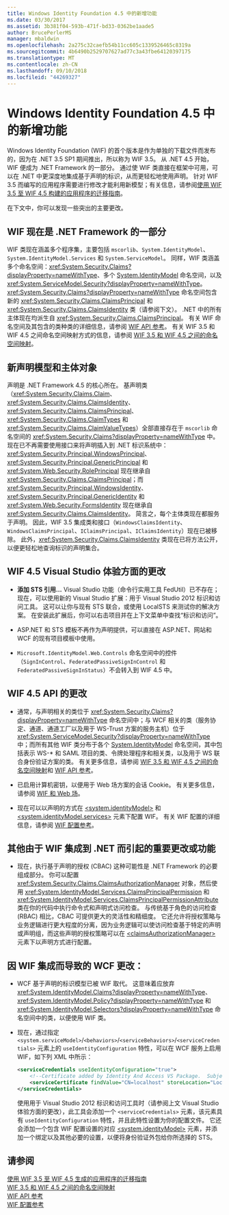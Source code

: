 ```yaml
---
title: Windows Identity Foundation 4.5 中的新增功能
ms.date: 03/30/2017
ms.assetid: 3b381f04-593b-471f-bd33-0362be1aade5
author: BrucePerlerMS
manager: mbaldwin
ms.openlocfilehash: 2a275c32caefb54b11cc605c1339526465c8319a
ms.sourcegitcommit: 4b6490b2529707627ad77c3a43fbe64120397175
ms.translationtype: MT
ms.contentlocale: zh-CN
ms.lasthandoff: 09/10/2018
ms.locfileid: "44269327"
---
```

# <a name="what39s-new-in-windows-identity-foundation-45"></a>Windows Identity Foundation 4.5 中的新增功能
Windows Identity Foundation (WIF) 的首个版本是作为单独的下载文件而发布的，因为在 .NET 3.5 SP1 期间推出，所以称为 WIF 3.5。 从 .NET 4.5 开始，WIF 便成为 .NET Framework 的一部分。 通过使 WIF 类直接在框架中可用，可以在 .NET 中更深度地集成基于声明的标识，从而更轻松地使用声明。 针对 WIF 3.5 而编写的应用程序需要进行修改才能利用新模型；有关信息，请参阅[使用 WIF 3.5 至 WIF 4.5 构建的应用程序的迁移指南](../../../docs/framework/security/guidelines-for-migrating-an-application-built-using-wif-3-5-to-wif-4-5.md)。  
  
 在下文中，你可以发现一些突出的主要更改。  
  
## <a name="wif-is-now-part-of-the-net-framework"></a>WIF 现在是 .NET Framework 的一部分  
 WIF 类现在涵盖多个程序集，主要包括 `mscorlib`、`System.IdentityModel`、`System.IdentityModel.Services` 和 `System.ServiceModel`。 同样，WIF 类涵盖多个命名空间：<xref:System.Security.Claims?displayProperty=nameWithType>、多个 [System.IdentityModel](https://go.microsoft.com/fwlink/?LinkId=272004) 命名空间，以及 <xref:System.ServiceModel.Security?displayProperty=nameWithType>。 <xref:System.Security.Claims?displayProperty=nameWithType> 命名空间包含新的 <xref:System.Security.Claims.ClaimsPrincipal> 和 <xref:System.Security.Claims.ClaimsIdentity> 类（请参阅下文）。 .NET 中的所有主体现在均派生自 <xref:System.Security.Claims.ClaimsPrincipal>。 有关 WIF 命名空间及其包含的类种类的详细信息，请参阅 [WIF API 参考](../../../docs/framework/security/wif-api-reference.md)。 有关 WIF 3.5 和 WIF 4.5 之间命名空间映射方式的信息，请参阅 [WIF 3.5 和 WIF 4.5 之间的命名空间映射](../../../docs/framework/security/namespace-mapping-between-wif-3-5-and-wif-4-5.md)。  
  
## <a name="new-claims-model-and-principal-object"></a>新声明模型和主体对象  
 声明是 .NET Framework 4.5 的核心所在。 基声明类（<xref:System.Security.Claims.Claim>、<xref:System.Security.Claims.ClaimsIdentity>、<xref:System.Security.Claims.ClaimsPrincipal>、<xref:System.Security.Claims.ClaimTypes> 和 <xref:System.Security.Claims.ClaimValueTypes>）全部直接存在于 `mscorlib` 命名空间的 <xref:System.Security.Claims?displayProperty=nameWithType> 中。 现在已不再需要使用接口来将声明插入到 .NET 标识系统中：<xref:System.Security.Principal.WindowsPrincipal>、<xref:System.Security.Principal.GenericPrincipal> 和 <xref:System.Web.Security.RolePrincipal> 现在继承自 <xref:System.Security.Claims.ClaimsPrincipal>；而 <xref:System.Security.Principal.WindowsIdentity>、<xref:System.Security.Principal.GenericIdentity> 和 <xref:System.Web.Security.FormsIdentity> 现在继承自 <xref:System.Security.Claims.ClaimsIdentity>。 简言之，每个主体类现在都服务于声明。 因此，WIF 3.5 集成类和接口（`WindowsClaimsIdentity`、`WindowsClaimsPrincipal`、`IClaimsPrincipal`、`IClaimsIdentity`）现在已被移除。 此外，<xref:System.Security.Claims.ClaimsIdentity> 类现在已将方法公开，以便更轻松地查询标识的声明集合。  
  
## <a name="changes-to-the-wif-45-visual-studio-experience"></a>WIF 4.5 Visual Studio 体验方面的更改  
  
-   **添加 STS 引用…** Visual Studio 功能（命令行实用工具 FedUtil）已不存在；现在，可以使用新的 Visual Studio 扩展：用于 Visual Studio 2012 标识和访问工具。 这可以让你与现有 STS 联合，或使用 LocalSTS 来测试你的解决方案。 在安装此扩展后，你可以右击项目并在上下文菜单中查找“标识和访问”。  
  
-   ASP.NET 和 STS 模板不再作为声明提供，可以直接在 ASP.NET、网站和 WCF 的现有项目模板中使用。  
  
-   `Microsoft.IdentityModel.Web.Controls` 命名空间中的控件（`SignInControl`、`FederatedPassiveSignInControl` 和 `FederatedPassiveSignInStatus`）不会转入到 WIF 4.5 中。  
  
## <a name="changes-to-the-wif-45-api"></a>WIF 4.5 API 的更改  
  
-   通常，与声明相关的类位于 <xref:System.Security.Claims?displayProperty=nameWithType> 命名空间中；与 WCF 相关的类（服务协定、通道、通道工厂以及用于 WS-Trust 方案的服务主机）位于 <xref:System.ServiceModel.Security?displayProperty=nameWithType> 中；而所有其他 WIF 类分布于各个 [System.IdentityModel](https://go.microsoft.com/fwlink/?LinkId=272004) 命名空间，其中包括表示 WS-* 和 SAML 项目的类、令牌处理程序和相关类，以及用于 WS 联合身份验证方案的类。 有关更多信息，请参阅 [WIF 3.5 和 WIF 4.5 之间的命名空间映射](../../../docs/framework/security/namespace-mapping-between-wif-3-5-and-wif-4-5.md)和 [WIF API 参考](../../../docs/framework/security/wif-api-reference.md)。  
  
-   已启用计算机密钥，以便用于 Web 场方案的会话 Cookie。 有关更多信息，请参阅 [WIF 和 Web 场](../../../docs/framework/security/wif-and-web-farms.md)。  
  
-   现在可以以声明的方式在 [\<system.identityModel>](../../../docs/framework/configure-apps/file-schema/windows-identity-foundation/system-identitymodel.md) 和 [\<system.identityModel.services>](../../../docs/framework/configure-apps/file-schema/windows-identity-foundation/system-identitymodel-services.md) 元素下配置 WIF。 有关 WIF 配置的详细信息，请参阅 [WIF 配置参考](../../../docs/framework/security/wif-configuration-reference.md)。  
  
## <a name="other-notable-net-changes-or-features-that-are-caused-by-the-integration-of-wif-into-net"></a>其他由于 WIF 集成到 .NET 而引起的重要更改或功能  
  
-   现在，执行基于声明的授权 (CBAC) 这种可能性是 .NET Framework 的必要组成部分。 你可以配置 <xref:System.Security.Claims.ClaimsAuthorizationManager> 对象，然后使用 <xref:System.IdentityModel.Services.ClaimsPrincipalPermission> 和 <xref:System.IdentityModel.Services.ClaimsPrincipalPermissionAttribute> 类在你的代码中执行命令式和声明式访问检查。 与传统基于角色的访问检查 (RBAC) 相比，CBAC 可提供更大的灵活性和精细度。 它还允许将授权策略与业务逻辑进行更大程度的分离，因为业务逻辑可以使访问检查基于特定的声明或声明组，而这些声明的授权策略可以在 [\<claimsAuthorizationManager>](../../../docs/framework/configure-apps/file-schema/windows-identity-foundation/claimsauthorizationmanager.md) 元素下以声明方式进行配置。  
  
## <a name="wcf-changes-as-a-result-of-wif-integration"></a>因 WIF 集成而导致的 WCF 更改：  
  
-   WCF 基于声明的标识模型已被 WIF 取代。 这意味着应放弃 <xref:System.IdentityModel.Claims?displayProperty=nameWithType>、<xref:System.IdentityModel.Policy?displayProperty=nameWithType> 和 <xref:System.IdentityModel.Selectors?displayProperty=nameWithType> 命名空间中的类，以便使用 WIF 类。  
  
-   现在，通过指定 `<system.serviceModel>`/`<behaviors>`/`<serviceBehaviors>`/`<serviceCredentials>` 元素上的 `useIdentityConfiguration` 特性，可以在 WCF 服务上启用 WIF，如下列 XML 中所示：  
  
    ```xml  
    <serviceCredentials useIdentityConfiguration="true">  
        <!--Certificate added by Identity And Access VS Package.  Subject='CN=localhost', Issuer='CN=localhost'. Make sure you have this certificate installed. The Identity and Access tool does not install this certificate.-->  
        <serviceCertificate findValue="CN=localhost" storeLocation="LocalMachine" storeName="My" x509FindType="FindBySubjectDistinguishedName" />  
    </serviceCredentials>  
    ```  
  
     使用用于 Visual Studio 2012 标识和访问工具时（请参阅上文 Visual Studio 体验方面的更改），此工具会添加一个 `<serviceCredentials>` 元素，该元素具有 `useIdentityConfiguration` 特性，并且此特性设置为你的配置文件。 它还会添加一个包含 WIF 配置设置的对应 [\<system.identityModel>](../../../docs/framework/configure-apps/file-schema/windows-identity-foundation/system-identitymodel.md) 元素，并添加一个绑定以及其他必要的设置，以便将身份验证外包给你所选择的 STS。  
  
## <a name="see-also"></a>请参阅  
 [使用 WIF 3.5 至 WIF 4.5 生成的应用程序的迁移指南](../../../docs/framework/security/guidelines-for-migrating-an-application-built-using-wif-3-5-to-wif-4-5.md)  
 [WIF 3.5 和 WIF 4.5 之间的命名空间映射](../../../docs/framework/security/namespace-mapping-between-wif-3-5-and-wif-4-5.md)  
 [WIF API 参考](../../../docs/framework/security/wif-api-reference.md)  
 [WIF 配置参考](../../../docs/framework/security/wif-configuration-reference.md)
